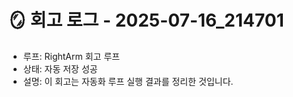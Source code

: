 
# 🪞 회고 로그 - 2025-07-16_214701

- 루프: RightArm 회고 루프
- 상태: 자동 저장 성공
- 설명: 이 회고는 자동화 루프 실행 결과를 정리한 것입니다.
